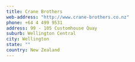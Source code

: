 ```yaml
---
title: Crane Brothers
web-address: "http://www.crane-brothers.co.nz"
phone: +64 4 499 9531
address: 99 - 105 Customhouse Quay
suburb: Wellington Central
city: Wellington
state: ""
country: New Zealand
---
```

